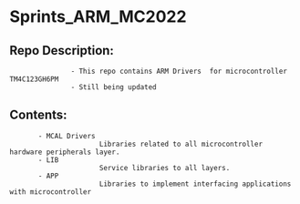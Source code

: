 # Sprints_ARM_MC2022
## Repo Description:
                   - This repo contains ARM Drivers  for microcontroller TM4C123GH6PM
                   - Still being updated
## Contents:
           - MCAL Drivers
                          Libraries related to all microcontroller hardware peripherals layer.
           - LIB
                          Service libraries to all layers.
           - APP
                          Libraries to implement interfacing applications with microcontroller
